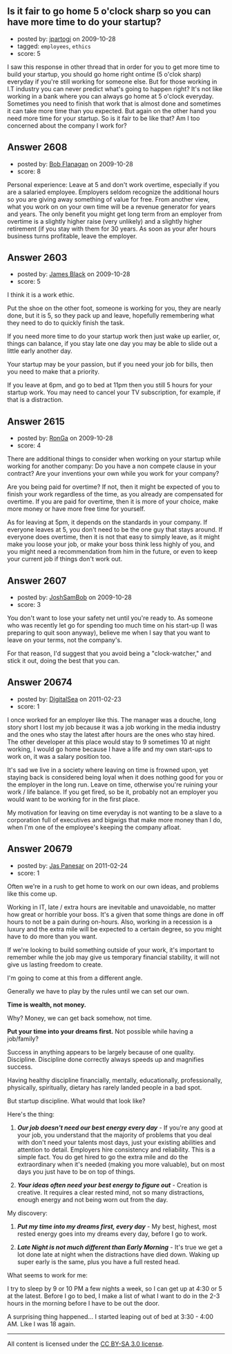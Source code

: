 ## Is it fair to go home 5 o'clock sharp so you can have more time to do your startup?

- posted by: [jpartogi](https://stackexchange.com/users/-1/911-jpartogi) on 2009-10-28
- tagged: `employees`, `ethics`
- score: 5

I saw this response in other thread that in order for you to get more time to build your  startup, you should go home right ontime (5 o'clok sharp) everyday if you're still working for someone else. But for those working in I.T industry you can never predict what's going to happen right? It's not like working in a bank where you can always go home at 5 o'clock everyday. Sometimes you need to finish that work that is almost done and sometimes it can take more time than you expected. But again on the other hand you need more time for your startup. So is it fair to be like that? Am I too concerned about the company I work for?


## Answer 2608

- posted by: [Bob Flanagan](https://stackexchange.com/users/-1/1168-bob-flanagan) on 2009-10-28
- score: 8

Personal experience:  Leave at 5 and don't work overtime, especially if you are a salaried employee.  Employers seldom recognize the additional hours so you are giving away something of value for free.  From another view, what you work on on your own time will be a revenue generator for years and years.  The only benefit you might get long term from an employer from overtime is a slightly higher raise (very unlikely) and a slightly higher retirement (if you stay with them for 30 years.  As soon as your afer hours business turns profitable, leave the employer.


## Answer 2603

- posted by: [James Black](https://stackexchange.com/users/-1/1074-james-black) on 2009-10-28
- score: 5

I think it is a work ethic.

Put the shoe on the other foot, someone is working for you, they are nearly done, but it is 5, so they pack up and leave, hopefully remembering what they need to do to quickly finish the task.

If you need more time to do your startup work then just wake up earlier, or, things can balance, if you stay late one day you may be able to slide out a little early another day.

Your startup may be your passion, but if you need your job for bills, then you need to make that a priority.

If you leave at 6pm, and go to bed at 11pm then you still 5 hours for your startup work. You may need to cancel your TV subscription, for example, if that is a distraction.


## Answer 2615

- posted by: [RonGa](https://stackexchange.com/users/-1/218-ronga) on 2009-10-28
- score: 4

There are additional things to consider when working on your startup while working for another company:  Do you have a non compete clause in your contract?  Are your inventions your own while you work for your company?  

Are you being paid for overtime? If not, then it might be expected of you to finish your work regardless of the time, as you already are compensated for overtime.  If you are paid for overtime, then it is more of your choice, make more money or have more free time for yourself.

As for leaving at 5pm, it depends on the standards in your company.  If everyone leaves at 5, you don't need to be the one guy that stays around.  If everyone does overtime, then it is not that easy to simply leave, as it might make you loose your job, or make your boss think less highly of you, and you might need a recommendation from him in the future, or even to keep your current job if things don't work out.




## Answer 2607

- posted by: [JoshSamBob](https://stackexchange.com/users/-1/940-joshsambob) on 2009-10-28
- score: 3

You don't want to lose your safety net until you're ready to. As someone who was recently let go for spending too much time on his start-up (I was preparing to quit soon anyway), believe me when I say that you want to leave on your terms, not the company's.

For that reason, I'd suggest that you avoid being a "clock-watcher," and stick it out, doing the best that you can.


## Answer 20674

- posted by: [DigitalSea](https://stackexchange.com/users/-1/7816-digitalsea) on 2011-02-23
- score: 1

I once worked for an employer like this. The manager was a douche, long story short I lost my job because it was a job working in the media industry and the ones who stay the latest after hours are the ones who stay hired. The other developer at this place would stay to 9 sometimes 10 at night working, I would go home because I have a life and my own start-ups to work on, it was a salary position too.

It's sad we live in a society where leaving on time is frowned upon, yet staying back is considered being loyal when it does nothing good for you or the employer in the long run. Leave on time, otherwise you're ruining your work / life balance. If you get fired, so be it, probably not an employer you would want to be working for in the first place.

My motivation for leaving on time everyday is not wanting to be a slave to a corporation full of executives and bigwigs that make more money than I do, when I'm one of the employee's keeping the company afloat.


## Answer 20679

- posted by: [Jas Panesar](https://stackexchange.com/users/-1/1368-jas-panesar) on 2011-02-24
- score: 1

Often we're in a rush to get home to work on our own ideas, and problems like this come up.  

Working in IT, late / extra hours are inevitable and unavoidable, no matter how great or horrible your boss.  It's a given that some things are done in off hours to not be a pain during on-hours.  Also, working in a recession is a luxury and the extra mile will be expected to a certain degree, so you might have to do more than you want. 

If we're looking to build something outside of your work, it's important to remember while the job may give us temporary financial stability, it will not give us lasting freedom to create.

I'm going to come at this from a different angle.  

Generally we have to play by the rules until we can set our own.  

**Time is wealth, not money.**

Why? Money, we can get back somehow, not time.

**Put your time into your dreams first.**  Not possible while having a job/family?  

Success in anything appears to be largely because of one quality.  Discipline.  Discipline done correctly always speeds up and magnifies success.

Having healthy discipline financially, mentally, educationally, professionally, physically, spiritually, dietary has rarely landed people in a bad spot.  

But startup discipline.  What would that look like?

Here's the thing:

1) ***Our job doesn't need our best energy every day*** - If you're any good at your job, you understand that the majority of problems that you deal with don't need your talents most days, just your existing abilities and attention to detail.  Employers hire consistency and reliability.  This is a simple fact.  You do get hired to go the extra mile and do the extraordinary when it's needed (making you more valuable), but on most days you just have to be on top of things.

2) ***Your ideas often need your best energy to figure out*** - Creation is creative.  It requires a clear rested mind, not so many distractions, enough energy and not being worn out from the day.


My discovery:

1) ***Put my time into my dreams first, every day*** - My best, highest, most rested energy goes into my dreams every day, before I go to work.

2) ***Late Night is not much different than Early Morning*** - It's true we get a lot done late at night when the distractions have died down.  Waking up super early is the same, plus you have a full rested head.

What seems to work for me:

I try to sleep by 9 or 10 PM a few nights a week, so I can get up at 4:30 or 5 at the latest.  Before I go to bed, I make a list of what I want to do in the 2-3 hours in the morning before I have to be out the door. 

A surprising thing happened... I started leaping out of bed at 3:30 - 4:00 AM.  Like I was 18 again.





---

All content is licensed under the [CC BY-SA 3.0 license](https://creativecommons.org/licenses/by-sa/3.0/).
